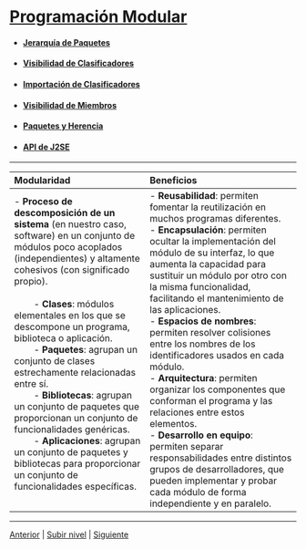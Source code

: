 # [Programación Modular](./README.md)

- #### [Jerarquía de Paquetes](u1packageHierarchy/README.md)
- #### [Visibilidad de Clasificadores](u2classifierVisibility/README.md)
- #### [Importación de Clasificadores](u3classifierImporting/README.md)
- #### [Visibilidad de Miembros](u4memberVisibility/README.md)
- #### [Paquetes y Herencia](u5packagesAndInheritance/README.md)
- #### [API de J2SE](u6j2seApi/README.md)

---

|Modularidad|Beneficios|
|:---|:---|
|- **Proceso de descomposición de un sistema** (en nuestro caso, software) en un conjunto de módulos poco acoplados (independientes) y altamente cohesivos (con significado propio).<br><br> &nbsp;&nbsp;&nbsp;&nbsp;&nbsp;&nbsp;&nbsp;&nbsp;- **Clases**: módulos elementales en los que se descompone un programa, biblioteca o aplicación.<br>&nbsp;&nbsp;&nbsp;&nbsp;&nbsp;&nbsp;&nbsp; - **Paquetes**: agrupan un conjunto de clases estrechamente relacionadas entre sí.<br>&nbsp;&nbsp;&nbsp;&nbsp;&nbsp;&nbsp;&nbsp; - **Bibliotecas**: agrupan un conjunto de paquetes que proporcionan un conjunto de funcionalidades genéricas.<br> &nbsp;&nbsp;&nbsp;&nbsp;&nbsp;&nbsp;&nbsp; - **Aplicaciones**: agrupan un conjunto de paquetes y bibliotecas para proporcionar un conjunto de funcionalidades específicas.<br><br>|- **Reusabilidad**: permiten fomentar la reutilización en muchos programas diferentes. <br> - **Encapsulación**: permiten ocultar la implementación del módulo de su interfaz, lo que aumenta la capacidad para sustituir un módulo por otro con la misma funcionalidad, facilitando el mantenimiento de las aplicaciones. <br>  - **Espacios de nombres**: permiten resolver colisiones entre los nombres de los identificadores usados en cada módulo. <br>  - **Arquitectura**: permiten organizar los componentes que conforman el programa y las relaciones entre estos elementos. <br> - **Desarrollo en equipo**: permiten separar responsabilidades entre distintos grupos de desarrolladores, que pueden implementar y probar cada módulo de forma independiente y en paralelo.

---



[Anterior](/c4how/u5objectOrientedProgramming/u9inheritanceAndEnums/README.md) | [Subir nivel](../README.md) | [Siguiente](u1packageHierarchy/README.md)
